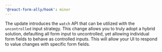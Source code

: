 ```yaml
---
'@react-form-ally/hook': minor
---
```


The update introduces the `watch` API that can be utilized with the `uncontrolled` input strategy.
This change allows you to truly adopt a hybrid solution, defaulting all form input to uncontrolled,
yet allowing individual form fields to behave as controlled inputs. This will allow your UI to
respond to value changes with specific form fields.
